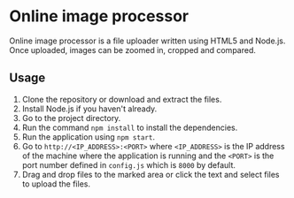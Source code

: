 # Online image processor

Online image processor is a file uploader written using HTML5 and Node.js. 
Once uploaded, images can be zoomed in, cropped and compared.

## Usage

1. Clone the repository or download and extract the files.
2. Install Node.js if you haven't already.
3. Go to the project directory.
4. Run the command `npm install` to install the dependencies.
5. Run the application using `npm start`.
6. Go to `http://<IP_ADDRESS>:<PORT>` where `<IP_ADDRESS>` is the IP address of the machine where the application is running and the `<PORT>` is the port number defined in `config.js` which is `8000` by default.
7. Drag and drop files to the marked area or click the text and select files to upload the files.
